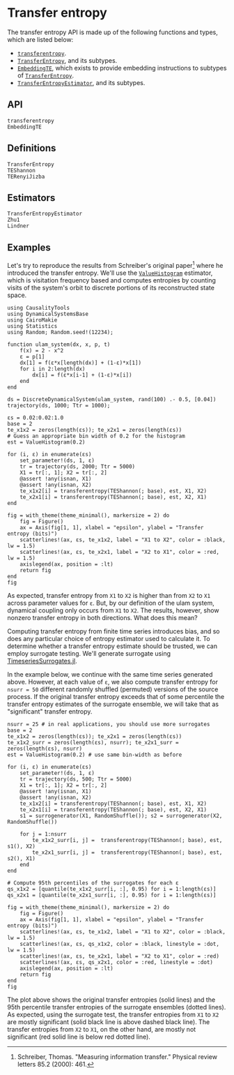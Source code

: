 # Transfer entropy

The transfer entropy API is made up of the following functions and types,
which are listed below:

- [`transferentropy`](@ref).
- [`TransferEntropy`](@ref), and its subtypes.
- [`EmbeddingTE`](@ref), which exists to provide embedding instructions to
    subtypes of [`TransferEntropy`](@ref).
- [`TransferEntropyEstimator`](@ref), and its subtypes.

## API

```@docs
transferentropy
EmbeddingTE
```

## Definitions

```@docs
TransferEntropy
TEShannon
TERenyiJizba
```

## Estimators

```@docs
TransferEntropyEstimator
Zhu1
Lindner
```

## Examples

Let's try to reproduce the results from Schreiber's original paper[^Schreiber2000] where
he introduced the transfer entropy. We'll use the [`ValueHistogram`](@ref) estimator,
which is visitation frequency based and computes entropies by counting visits of the
system's orbit to discrete portions of its reconstructed state space.

```@example example_te_schreiber
using CausalityTools
using DynamicalSystemsBase
using CairoMakie
using Statistics
using Random; Random.seed!(12234);

function ulam_system(dx, x, p, t)
    f(x) = 2 - x^2
    ε = p[1]
    dx[1] = f(ε*x[length(dx)] + (1-ε)*x[1])
    for i in 2:length(dx)
        dx[i] = f(ε*x[i-1] + (1-ε)*x[i])
    end
end

ds = DiscreteDynamicalSystem(ulam_system, rand(100) .- 0.5, [0.04])
trajectory(ds, 1000; Ttr = 1000);

εs = 0.02:0.02:1.0
base = 2
te_x1x2 = zeros(length(εs)); te_x2x1 = zeros(length(εs))
# Guess an appropriate bin width of 0.2 for the histogram
est = ValueHistogram(0.2)

for (i, ε) in enumerate(εs)
    set_parameter!(ds, 1, ε)
    tr = trajectory(ds, 2000; Ttr = 5000)
    X1 = tr[:, 1]; X2 = tr[:, 2]
    @assert !any(isnan, X1)
    @assert !any(isnan, X2)
    te_x1x2[i] = transferentropy(TEShannon(; base), est, X1, X2)
    te_x2x1[i] = transferentropy(TEShannon(; base), est, X2, X1)
end

fig = with_theme(theme_minimal(), markersize = 2) do
    fig = Figure()
    ax = Axis(fig[1, 1], xlabel = "epsilon", ylabel = "Transfer entropy (bits)")
    scatterlines!(ax, εs, te_x1x2, label = "X1 to X2", color = :black, lw = 1.5)
    scatterlines!(ax, εs, te_x2x1, label = "X2 to X1", color = :red, lw = 1.5)
    axislegend(ax, position = :lt)
    return fig
end
fig
```

As expected, transfer entropy from `X1` to `X2` is higher than from `X2` to `X1` across parameter values for `ε`. But, by our definition of the ulam system, dynamical coupling only occurs from `X1` to `X2`. The results, however, show nonzero transfer entropy in both directions. What does this mean?

Computing transfer entropy from finite time series introduces bias, and so does any particular choice of entropy estimator used to calculate it. To determine whether a transfer entropy estimate should be trusted, we can employ surrogate testing. We'll generate surrogate using
[TimeseriesSurrogates.jl](https://github.com/JuliaDynamics/TimeseriesSurrogates.jl).

In the example below, we continue with the same time series generated above. However, at each value of `ε`, we also compute transfer entropy for `nsurr = 50` different randomly shuffled (permuted) versions of the source process. If the original transfer entropy exceeds that of some percentile the transfer entropy estimates of the surrogate ensemble, we will take that as "significant" transfer entropy.

```@example example_te_schreiber
nsurr = 25 # in real applications, you should use more surrogates
base = 2
te_x1x2 = zeros(length(εs)); te_x2x1 = zeros(length(εs))
te_x1x2_surr = zeros(length(εs), nsurr); te_x2x1_surr = zeros(length(εs), nsurr)
est = ValueHistogram(0.2) # use same bin-width as before

for (i, ε) in enumerate(εs)
    set_parameter!(ds, 1, ε)
    tr = trajectory(ds, 500; Ttr = 5000)
    X1 = tr[:, 1]; X2 = tr[:, 2]
    @assert !any(isnan, X1)
    @assert !any(isnan, X2)
    te_x1x2[i] = transferentropy(TEShannon(; base), est, X1, X2)
    te_x2x1[i] = transferentropy(TEShannon(; base), est, X2, X1)
    s1 = surrogenerator(X1, RandomShuffle()); s2 = surrogenerator(X2, RandomShuffle())

    for j = 1:nsurr
        te_x1x2_surr[i, j] =  transferentropy(TEShannon(; base), est, s1(), X2)
        te_x2x1_surr[i, j] =  transferentropy(TEShannon(; base), est, s2(), X1)
    end
end

# Compute 95th percentiles of the surrogates for each ε
qs_x1x2 = [quantile(te_x1x2_surr[i, :], 0.95) for i = 1:length(εs)]
qs_x2x1 = [quantile(te_x2x1_surr[i, :], 0.95) for i = 1:length(εs)]

fig = with_theme(theme_minimal(), markersize = 2) do
    fig = Figure()
    ax = Axis(fig[1, 1], xlabel = "epsilon", ylabel = "Transfer entropy (bits)")
    scatterlines!(ax, εs, te_x1x2, label = "X1 to X2", color = :black, lw = 1.5)
    scatterlines!(ax, εs, qs_x1x2, color = :black, linestyle = :dot, lw = 1.5)
    scatterlines!(ax, εs, te_x2x1, label = "X2 to X1", color = :red)
    scatterlines!(ax, εs, qs_x2x1, color = :red, linestyle = :dot)
    axislegend(ax, position = :lt)
    return fig
end
fig
```

The plot above shows the original transfer entropies (solid lines) and the 95th percentile transfer entropies of the surrogate ensembles (dotted lines). As expected, using the surrogate test, the transfer entropies from `X1` to `X2` are mostly significant (solid black line is above dashed black line). The transfer entropies from `X2` to `X1`, on the other hand, are mostly not significant (red solid line is below red dotted line).

[^Schreiber2000]:
    Schreiber, Thomas. "Measuring information transfer." Physical review letters 85.2
    (2000): 461.
